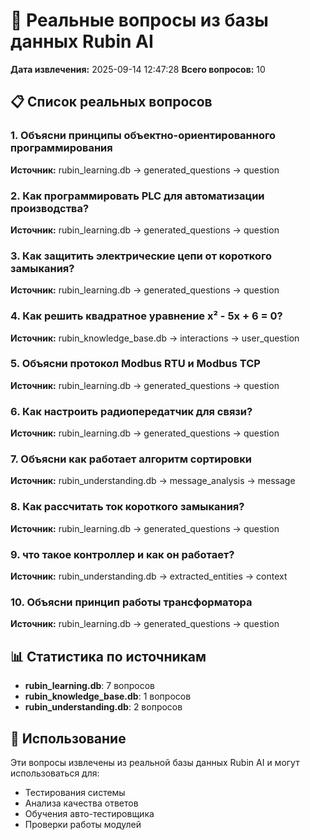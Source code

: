 # 🎯 Реальные вопросы из базы данных Rubin AI

**Дата извлечения:** 2025-09-14 12:47:28
**Всего вопросов:** 10

## 📋 Список реальных вопросов

### 1. Объясни принципы объектно-ориентированного программирования
**Источник:** rubin_learning.db → generated_questions → question

### 2. Как программировать PLC для автоматизации производства?
**Источник:** rubin_learning.db → generated_questions → question

### 3. Как защитить электрические цепи от короткого замыкания?
**Источник:** rubin_learning.db → generated_questions → question

### 4. Как решить квадратное уравнение x² - 5x + 6 = 0?
**Источник:** rubin_knowledge_base.db → interactions → user_question

### 5. Объясни протокол Modbus RTU и Modbus TCP
**Источник:** rubin_learning.db → generated_questions → question

### 6. Как настроить радиопередатчик для связи?
**Источник:** rubin_learning.db → generated_questions → question

### 7. Объясни как работает алгоритм сортировки
**Источник:** rubin_understanding.db → message_analysis → message

### 8. Как рассчитать ток короткого замыкания?
**Источник:** rubin_learning.db → generated_questions → question

### 9. что такое контроллер и как он работает?
**Источник:** rubin_understanding.db → extracted_entities → context

### 10. Объясни принцип работы трансформатора
**Источник:** rubin_learning.db → generated_questions → question

## 📊 Статистика по источникам

- **rubin_learning.db**: 7 вопросов
- **rubin_knowledge_base.db**: 1 вопросов
- **rubin_understanding.db**: 2 вопросов

## 🎯 Использование

Эти вопросы извлечены из реальной базы данных Rubin AI и могут использоваться для:
- Тестирования системы
- Анализа качества ответов
- Обучения авто-тестировщика
- Проверки работы модулей
